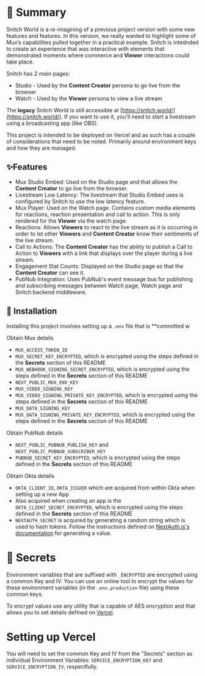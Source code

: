 # 👀 Summary

Snitch World is a re-imagining of a previous project version with some new features and features.  In this version, we really wanted to highlight some of Mux’s capabilities pulled together in a practical example.  Snitch is intednded to create an experience that was interactive with elements that demonstrated moments where commerce and **Viewer** interactions could take place.

Snitch has 2 _main_ pages:

- Studio - Used by the **Content Creator** persona to go live from the browser
- Watch - Used by the **Viewer** persona to view a live stream

The **legacy** Snitch World is still accessible at [https://snitch.world/](https://snitch.world/).  If you want to use it, you’ll need to start a livestream using a broadcasting app (like OBS).

This project is intended to be deployed on Vercel and as such has a couple of considerations that need to be noted.  Primarily around environment keys and how they are managed.

## ✨Features

- Mux Studio Embed: Used on the Studio page and that allows the **Content Creator** to go live from the browser.
- Livestream Low Latency: The livestream that Studio Embed uses is configured by Snitch to use the low latency feature.
- Mux Player: Used on the Watch page.  Contains custom media elements for reactions, reaction presentation and call to action.  This is only rendered for the **Viewer** via the watch page.
- Reactions: Allows **Viewers** to react to the live stream as it is occurring in order to let other **Viewers** and **Content Creator** know their sentiments of the live stream.
- Call to Actions: The **Content Creator** has the ability to publish a Call to Action to **Viewers** with a link that displays over the player during a live stream.
- Engagement Stat Counts: Displayed on the Studio page so that the **Content Creator** can see it.
- PubNub Integration: Uses PubNub's event message bus for publishing and subscribing messages between Watch page, Watch page and Snitch backend middleware.

## 🎁 Installation

Installing this project involves setting up a `.env` file that is **committed w

Obtain Mux details

- `MUX_ACCESS_TOKEN_ID`
- `MUX_SECRET_KEY_ENCRYPTED`, which is encrypted using the steps defined in the **Secrets** section of this README
- `MUX_WEBHOOK_SIGNING_SECRET_ENCRYPTED`, which is encrypted using the steps defined in the **Secrets** section of this README
- `NEXT_PUBLIC_MUX_ENV_KEY`
- `MUX_VIDEO_SIGNING_KEY`
- `MUX_VIDEO_SIGNING_PRIVATE_KEY_ENCRYPTED`, which is encrypted using the steps defined in the **Secrets** section of this README
- `MUX_DATA_SIGNING_KEY`
- `MUX_DATA_SIGNING_PRIVATE_KEY_ENCRYPTED`, which is encrypted using the steps defined in the **Secrets** section of this README

Obtain PubNub details

- `NEXT_PUBLIC_PUBNUB_PUBLISH_KEY` and `NEXT_PUBLIC_PUBNUB_SUBSCRIBER_KEY`
- `PUBNUB_SECRET_KEY_ENCRYPTED`, which is encrypted using the steps defined in the **Secrets** section of this README

Obtain Okta details

- `OKTA_CLIENT_ID`, `OKTA_ISSUER` which are acquired from within Okta when setting up a new App
- Also acquired when creating an app is the `OKTA_CLIENT_SECRET_ENCRYPTED`, which is encrypted using the steps defined in the **Secrets** section of this README
- `NEXTAUTH_SECRET` is acquired by generating a random string which is used to hash tokens.  Follow the instructions defined on [NextAuth.js's documentation](https://next-auth.js.org/configuration/options#secret) for generating a value.

# 🔑 Secrets

Environment variables that are suffixed with `_ENCRYPTED` are encrypted using a common Key and IV.  You can use an online tool to encrypt the values for these environment variables (in the `.env.production` file) using these common keys.

To encrypt values use any utility that is capable of AES encryption and that allows you to set details defined on [Vercel](https://vercel.com/support/articles/how-do-i-workaround-vercel-s-4-kb-environment-variables-limit#step-2:-create-the-encrypted-content).

# Setting up Vercel

You will need to set the common Key and IV from the "Secrets" section as individual Environment Variables: `SERVICE_ENCRYPTION_KEY` and `SERVICE_ENCRYPTION_IV`, respectfully.
